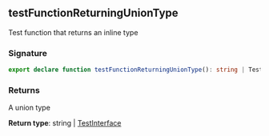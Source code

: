 ## testFunctionReturningUnionType

Test function that returns an inline type

<h3 id="testfunctionreturninguniontype-signature">Signature</h3>

```typescript
export declare function testFunctionReturningUnionType(): string | TestInterface;
```

<h3 id="testfunctionreturninguniontype-returns">Returns</h3>

A union type

**Return type**: string | [TestInterface](docs/test-suite-a/testinterface-interface)
